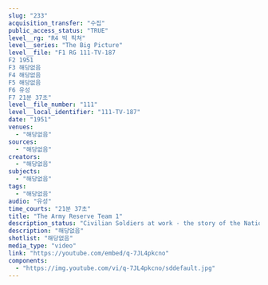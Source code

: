 ```yaml
---
slug: "233"
acquisition_transfer: "수집"
public_access_status: "TRUE"
level__rg: "R4 빅 픽쳐"
level__series: "The Big Picture"
level__file: "F1 RG 111-TV-187
F2 1951
F3 해당없음
F4 해당없음
F5 해당없음
F6 유성
F7 21분 37초"
level__file_number: "111"
level__local_identifier: "111-TV-187"
date: "1951"
venues: 
  - "해당없음"
sources: 
  - "해당없음"
creators: 
  - "해당없음"
subjects: 
  - "해당없음"
tags: 
  - "해당없음"
audio: "유성"
time_courts: "21분 37초"
title: "The Army Reserve Team 1"
description_status: "Civilian Soldiers at work - the story of the National Guard, Organized Reserves and the Reserve Officer Training Corps(R.O.T.C.)."
description: "해당없음"
shotlist: "해당없음"
media_type: "video"
link: "https://youtube.com/embed/q-7JL4pkcno"
components: 
  - "https://img.youtube.com/vi/q-7JL4pkcno/sddefault.jpg"
---
```

